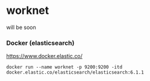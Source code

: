 # worknet
will be soon

### Docker (elasticsearch)

https://www.docker.elastic.co/

```
docker run --name worknet -p 9200:9200 -itd docker.elastic.co/elasticsearch/elasticsearch:6.1.1
```
